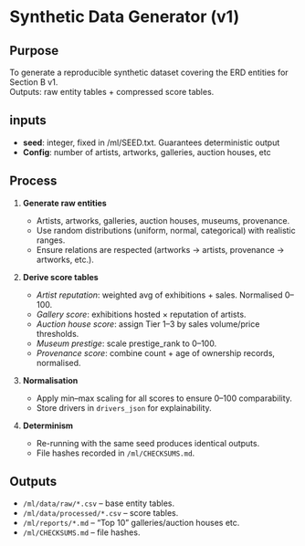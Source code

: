 # Synthetic Data Generator (v1)

## Purpose

To generate a reproducible synthetic dataset covering the ERD entities for Section B v1.  
Outputs: raw entity tables + compressed score tables.

## inputs

- **seed**: integer, fixed in /ml/SEED.txt. Guarantees deterministic output
- **Config**: number of artists, artworks, galleries, auction houses, etc

## Process

1. **Generate raw entities**

   - Artists, artworks, galleries, auction houses, museums, provenance.
   - Use random distributions (uniform, normal, categorical) with realistic ranges.
   - Ensure relations are respected (artworks -> artists, provenance -> artworks, etc.).

2. **Derive score tables**

   - _Artist reputation_: weighted avg of exhibitions + sales. Normalised 0–100.
   - _Gallery score_: exhibitions hosted × reputation of artists.
   - _Auction house score_: assign Tier 1–3 by sales volume/price thresholds.
   - _Museum prestige_: scale prestige_rank to 0–100.
   - _Provenance score_: combine count + age of ownership records, normalised.

3. **Normalisation**

   - Apply min–max scaling for all scores to ensure 0–100 comparability.
   - Store drivers in `drivers_json` for explainability.

4. **Determinism**
   - Re-running with the same seed produces identical outputs.
   - File hashes recorded in `/ml/CHECKSUMS.md`.

## Outputs

- `/ml/data/raw/*.csv` – base entity tables.
- `/ml/data/processed/*.csv` – score tables.
- `/ml/reports/*.md` – “Top 10” galleries/auction houses etc.
- `/ml/CHECKSUMS.md` – file hashes.
